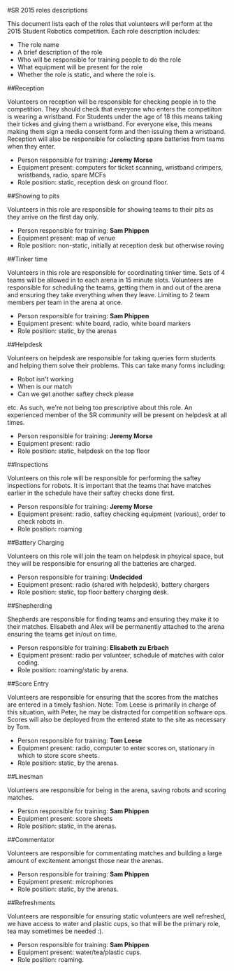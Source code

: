 #SR 2015 roles descriptions

This document lists each of the roles that volunteers will perform at the 2015
Student Robotics competition. Each role description includes:

* The role name
* A brief description of the role
* Who will be responsible for training people to do the role
* What equipment will be present for the role
* Whether the role is static, and where the role is.

##Reception

Volunteers on reception will be responsible for checking people in to the
competition. They should check that everyone who enters the competiiton is
wearing a wristband. For Students under the age of 18 this means taking their
tickes and giving them a wristband. For everyone else, this means making them
sign a media consent form and then issuing them a wristband. Reception
will also be responsible for collecting spare batteries from teams when they
enter.

* Person responsible for training: **Jeremy Morse**
* Equipment present: computers for ticket scanning, wristband crimpers,
                     wristbands, radio, spare MCFs
* Role position: static, reception desk on ground floor.

##Showing to pits

Volunteers in this role are responsible for showing teams to their pits as
they arrive on the first day only.

* Person responsible for training: **Sam Phippen**
* Equipment present: map of venue
* Role position: non-static, initially at reception desk but otherwise roving


##Tinker time

Volunteers in this role are responsible for coordinating tinker time. Sets of 4
teams will be allowed in to each arena in 15 minute slots. Volunteers are
responsible for scheduling the teams, getting them in and out of the arena and
ensuring they take everything when they leave. Limiting to 2 team members per
team in the arena at once.

* Person responsible for training: **Sam Phippen**
* Equipment present: white board, radio, white board markers
* Role position: static, by the arenas

##Helpdesk

Volunteers on helpdesk are responsible for taking queries form students and
helping them solve their problems. This can take many forms including:

* Robot isn't working
* When is our match
* Can we get another saftey check please

etc. As such, we're not being too prescriptive about this role. An experienced
member of the SR community will be present on helpdesk at all times.

* Person responsible for training: **Jeremy Morse**
* Equipment present: radio
* Role position: static, helpdesk on the top floor

##Inspections

Volunteers on this role will be responsible for performing the saftey
inspections for robots. It is important that the teams that have matches
earlier in the schedule have their saftey checks done first.

* Person responsible for training: **Jeremy Morse**
* Equipment present: radio, saftey checking equipment (various), order to check
                     robots in.
* Role position: roaming

##Battery Charging

Volunteers on this role will join the team on helpdesk in phsyical space, but
they will be responsible for ensuring all the batteries are charged.

* Person responsible for training: **Undecided**
* Equipment present: radio (shared with helpdesk), battery chargers
* Role position: static, top floor battery charging desk.

##Shepherding

Shepherds are responsible for finding teams and ensuring they make it to their
matches. Elisabeth and Alex will be permanently attached to the arena ensuring
the teams get in/out on time.

* Person responsible for training: **Elisabeth zu Erbach**
* Equipment present: radio per volunteer, schedule of matches with color coding.
* Role position: roaming/static by arena.

##Score Entry

Volunteers are responsible for ensuring that the scores from the matches are
entered in a timely fashion. Note: Tom Leese is primarily in charge of this
situation, with Peter, he may be distracted for competition software ops.
Scores will also be deployed from the entered state to the site as necessary by
Tom.

* Person responsible for training: **Tom Leese**
* Equipment present: radio, computer to enter scores on, stationary in which to
  store score sheets.
* Role position: static, by the arenas.

##Linesman

Volunteers are responsible for being in the arena, saving robots and scoring
matches.

* Person responsible for training: **Sam Phippen**
* Equipment present: score sheets
* Role position: static, in the arenas.

##Commentator

Volunteers are responsible for commentating matches and building a large amount
of excitement amongst those near the arenas.

* Person responsible for training: **Sam Phippen**
* Equipment present: microphones
* Role position: static, by the arenas.

##Refreshments

Volunteers are responsible for ensuring static volunteers are well refreshed,
we have access to water and plastic cups, so that will be the primary role,
tea may sometimes be needed :).

* Person responsible for training: **Sam Phippen**
* Equipment present: water/tea/plastic cups.
* Role position: roaming.

